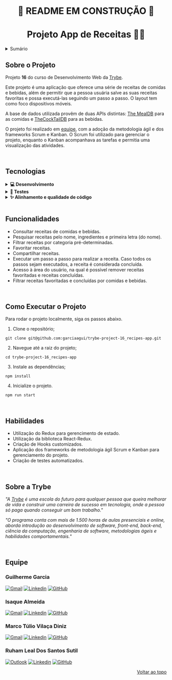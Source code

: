 <h1 align="center">🚧 README EM CONSTRUÇÃO 🚧</h1>

<a name="readme-top"></a>

<h1 align="center">Projeto App de Receitas 🧑‍🍳</h1>

<details>
  <summary>Sumário</summary>
  <ol>
    <li><a href="#sobre-o-projeto">Sobre o Projeto</a></li>
    <li><a href="#tecnologias">Tecnologias</a></li>
    <li><a href="#funcionalidades">Funcionalidades</a></li>
    <li><a href="#como-executar-o-projeto">Como Executar o Projeto</a></li>
    <li><a href="#habilidades">Habilidades</a></li>
    <li><a href="#sobre-a-trybe">Sobre a Trybe</a></li>
    <li><a href="#equipe">Equipe</a></li>
  </ol>
</details>

## Sobre o Projeto

Projeto **16** do curso de Desenvolvimento Web da [Trybe][trybe-site-url].

Este projeto é uma aplicação que oferece uma série de receitas de comidas e bebidas, além de permitir que a pessoa usuária salve as suas receitas favoritas e possa executá-las seguindo um passo a passo. O layout tem como foco dispositivos móveis.

A base de dados utilizada provêm de duas APIs distintas: [The MealDB](https://www.themealdb.com) para as comidas e [TheCockTailDB](https://www.thecocktaildb.com/api.php) para as bebidas.

O projeto foi realizado em <a href="#equipe">equipe</a>, com a adoção da metodologia ágil e dos frameworks Scrum e Kanban. O Scrum foi utilizado para gerenciar o projeto, enquanto o Kanban acompanhava as tarefas e permitia uma visualização das atividades.

<!-- [![Projeto XXX][project-demo]][project-url] -->

<br/>

## Tecnologias

<details>
  <summary><strong>💻 Desenvolvimento </strong></summary><br />

- [HTML5][html5-url]
- [CSS3][css3-url]
- [JavaScript][javascript-url]
- [Bootstrap][bootstrap-url]
- [React.js][react-url]
- [React Router][react-router-url]
- [Redux][redux-url]

---

</details>

<details>
  <summary><strong>🧪 Testes </strong></summary><br />

- [Jest][jest-url]
- [React Testing Library][rtl-url]

---

</details>

<details>
  <summary><strong>✨ Alinhamento e qualidade de código </strong></summary><br />

- [ESLint][eslint-url]
- [StyleLint][stylelint-url]

---

</details>

<br/>

## Funcionalidades

<ul>
  <li>Consultar receitas de comidas e bebidas.</li>
  <li>Pesquisar receitas pelo nome, ingredientes e primeira letra (do nome).</li>
  <li>Filtrar receitas por categoria pré-determinadas.</li>
  <li>Favoritar receitas.</li>
  <li>Compartilhar receitas.</li>
  <li>Executar um passo a passo para realizar a receita. Caso todos os passos sejam executados, a receita é considerada concluída.</li>
  <li>Acesso à área do usuário, na qual é possível remover receitas favoritadas e receitas concluídas.</li>
  <li>Filtrar receitas favoritadas e concluídas por comidas e bebidas.</li>
</ul>

<br/>

## Como Executar o Projeto

<!-- Caso deseje somente testar a aplicação, [clique aqui][project-url]. -->

Para rodar o projeto localmente, siga os passos abaixo.

1. Clone o repositório;

```
git clone git@github.com:garciaagui/trybe-project-16_recipes-app.git
```

2. Navegue até a raiz do projeto;

```
cd trybe-project-16_recipes-app
```

3. Instale as dependências;

```
npm install
```

4. Inicialize o projeto.

```
npm run start
```

<br/>

## Habilidades

<ul>
  <li>Utilização do Redux para gerencimento de estado.</li>
  <li>Utilização da biblioteca React-Redux.</li>
  <li>Criação de Hooks customizados.</li>
  <li>Aplicação dos frameworks de metodologia ágil Scrum e Kanban para gerenciamento do projeto.</li>
  <li>Criação de testes automatizados.</li>
</ul>

<br/>

## Sobre a Trybe

_"A [Trybe][trybe-site-url] é uma escola do futuro para qualquer pessoa que queira melhorar de vida e construir uma carreira de sucesso em tecnologia, onde a pessoa só paga quando conseguir um bom trabalho."_

_"O programa conta com mais de 1.500 horas de aulas presenciais e online, aborda introdução ao desenvolvimento de software, front-end, back-end, ciência da computação, engenharia de software, metodologias ágeis e habilidades comportamentais._"

<br/>

## Equipe

### Guilherme Garcia

[![Gmail][gmail-badge]][email-guilherme] [![Linkedin][linkedin-badge]][linkedin-guilherme] [![GitHub][github-badge]][github-guilherme]

### Isaque Almeida

[![Gmail][gmail-badge]][email-isaque] [![Linkedin][linkedin-badge]][linkedin-isaque] [![GitHub][github-badge]][github-isaque]

### Marco Túlio Vilaça Diniz

[![Gmail][gmail-badge]][email-marcos] [![Linkedin][linkedin-badge]][linkedin-marcos] [![GitHub][github-badge]][github-marcos]

### Ruham Leal Dos Santos Sutil

[![Outlook][outlook-badge]][email-ruham] [![Linkedin][linkedin-badge]][linkedin-ruham] [![GitHub][github-badge]][github-ruham]

<p align="right"><a href="#readme-top">Voltar ao topo</a></p>

<!-- MARKDOWN LINKS & IMAGES -->

[trybe-site-url]: https://www.betrybe.com/

<!-- [project-demo]: -->
<!-- [project-url]: -->

<!-- Stacks URLs -->

[bootstrap-url]: https://getbootstrap.com/
[css3-url]: https://developer.mozilla.org/en-US/docs/Web/CSS
[eslint-url]: https://eslint.org/
[html5-url]: https://developer.mozilla.org/en-US/docs/Web/HTML
[javascript-url]: https://developer.mozilla.org/en-US/docs/Web/JavaScript
[jest-url]: https://jestjs.io/
[react-url]: https://reactjs.org/
[react-router-url]: https://reactrouter.com/en/main
[redux-url]: https://redux.js.org/
[rtl-url]: https://testing-library.com/docs/react-testing-library/intro/
[stylelint-url]: https://stylelint.io/

<!-- Contact Badges -->

[gmail-badge]: https://img.shields.io/badge/Gmail-D14836?style=for-the-badge&logo=gmail&logoColor=white
[outlook-badge]: https://img.shields.io/badge/Microsoft_Outlook-0078D4?style=for-the-badge&logo=microsoft-outlook&logoColor=white
[linkedin-badge]: https://img.shields.io/badge/LinkedIn-0077B5?style=for-the-badge&logo=linkedin&logoColor=white
[github-badge]: https://img.shields.io/badge/GitHub-100000?style=for-the-badge&logo=github&logoColor=white
[instagram-badge]: https://img.shields.io/badge/Instagram-E4405F?style=for-the-badge&logo=instagram&logoColor=white

<!-- Contact URLs -->

[email-guilherme]: mailto:garciaguig@gmail.com
[linkedin-guilherme]: https://www.linkedin.com/in/garciaagui/
[github-guilherme]: https://github.com/garciaagui
[email-isaque]: mailto:isaque.santos@ufpe.br
[linkedin-isaque]: https://www.linkedin.com/in/isaque-f-s-almeida/
[github-isaque]: https://github.com/IsaqueAlmeida
[email-marcos]: mailto:marcotuliodiniz2257@gmail.com
[linkedin-marcos]: https://www.linkedin.com/in/marcotuliovd/
[github-marcos]: https://github.com/marcotuliovd
[email-ruham]: mailto:ruhamxlpro@hotmail.com
[linkedin-ruham]: https://www.linkedin.com/in/ruham-leal/
[github-ruham]: https://github.com/RuhamLeal
